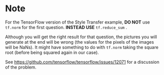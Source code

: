 # Note

For the TensorFlow version of the Style Transfer example, **DO NOT** use `tf.norm` for the first question. **INSTEAD USE** `tf.reduce_sum` .

Although you will get the right result for that question, the pictures you will generate at the end will be wrong (the values for the pixels of the images will be NaNs). It might have something to do with `tf.norm` taking the square root (before being squared again in our case).

See https://github.com/tensorflow/tensorflow/issues/12071 for a discussion of the problem.
